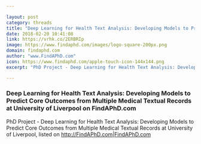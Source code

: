 ```yaml
---

layout: post
category: threads
title: "Deep Learning for Health Text Analysis: Developing Models to Predict Core Outcomes from Multiple Medical Textual Records at University of Liverpool on FindAPhD.com"
date: 2018-02-20 10:41:08
link: https://vrhk.co/2ERBRIp
image: https://www.findaphd.com/images/logo-square-200px.png
domain: findaphd.com
author: "www.FindAPhD.com"
icon: https://www.findaphd.com/apple-touch-icon-144x144.png
excerpt: "PhD Project - Deep Learning for Health Text Analysis: Developing Models to Predict Core Outcomes from Multiple Medical Textual Records at University of Liverpool, listed on <http://FindAPhD.com|FindAPhD.com>"

---
```


### Deep Learning for Health Text Analysis: Developing Models to Predict Core Outcomes from Multiple Medical Textual Records at University of Liverpool on FindAPhD.com

PhD Project - Deep Learning for Health Text Analysis: Developing Models to Predict Core Outcomes from Multiple Medical Textual Records at University of Liverpool, listed on <http://FindAPhD.com|FindAPhD.com>
